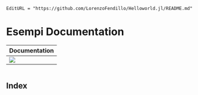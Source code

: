```@meta
EditURL = "https://github.com/LorenzoFendillo/Helloworld.jl/README.md"
```

# Esempi Documentation



| **Documentation** |
|:------------ |
| [![](https://img.shields.io/badge/docs-stable-blue.svg)](https://gridap.github.io/Gridap.jl/stable) 

```@contents
```

## Index

```@index
```

